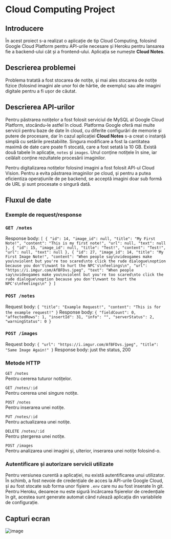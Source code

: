 # Cloud Computing Project

## Introducere

În acest proiect s-a realizat o aplicație de tip Cloud Computing, folosind Google Cloud Platform pentru API-urile necesare și Heroku pentru lansarea fie a backend-ului cât și a frontend-ului. Aplicația se numește **Cloud Notes**.

## Descrierea problemei

Problema tratată a fost stocarea de notițe, și mai ales stocarea de notițe fizice (folosind imagini ale unor foi de hârtie, de exemplu) sau alte imagini digitale pentru a fi ușor de căutat.

## Descrierea API-urilor

Pentru păstrarea notițelor a fost folosit serviciul de MySQL al Google Cloud Platform, stocându-le astfel în cloud. Platforma Google oferă mai multe servicii pentru baze de date în cloud, cu diferite configurări de memorie și putere de procesare, dar în cazul aplicației **Cloud Notes** s-a creat o instanță simplă cu setările prestabilite. Singura modificare a fost la cantitatea maximă de date care poate fi stocată, care a fost setată la 10 GB.
Există două tabele în aplicație, `notes` și `images`. Unul conține notițele în sine, iar celălalt conține rezultatele procesării imaginilor.

Pentru digitalizarea notițelor folosind imagini a fost folosit API-ul Cloud Vision. Pentru a evita păstrarea imaginilor pe cloud, și pentru a putea eficientiza operațiunile de pe backend, se acceptă imagini doar sub formă de URL și sunt procesate o singură dată.

## Fluxul de date

### Exemple de request/response

### `GET /notes`

Response body:
`[ { "id": 14, "image_id": null, "title": "My First Note!", "content": "This is my first note!", "url": null, "text": null }, { "id": 15, "image_id": null, "title": "Test!", "content": "Test!", "url": null, "text": null }, { "id": 27, "image_id": 14, "title": "My First Image Note!", "content": "When people say\nvideogames make you\nviolent but you're too scared\nto click the rude dialogue\noption because you don't\nwant to hurt the NPC's\nfeelings\n", "url": "https://i.imgur.com/AfBFDvs.jpeg", "text": "When people say\nvideogames make you\nviolent but you're too scared\nto click the rude dialogue\noption because you don't\nwant to hurt the NPC's\nfeelings\n" } ]`

### `POST /notes`

Request body: `{ "title": "Example Request!", "content": "This is for the example request!" }`
Response body: `{ "fieldCount": 0, "affectedRows": 1, "insertId": 31, "info": "", "serverStatus": 2, "warningStatus": 0 }`

### `POST /images`

Request body: `{ "url": "https://i.imgur.com/AfBFDvs.jpeg", "title": "Same Image Again!" }`
Response body: just the status, 200

### Metode HTTP

`GET /notes`
<br />
Pentru cererea tuturor notițelor.

`GET /notes/:id`
<br />
Pentru cererea unei singure notițe.

`POST /notes`
<br />
Pentru inserarea unei notițe.

`PUT /notes/:id`
<br />
Pentru actualizarea unei notițe.

`DELETE /notes/:id`
<br />
Pentru ștergerea unei notițe.

`POST /images`
<br />
Pentru analizarea unei imagini și, ulterior, inserarea unei notițe folosind-o.

### Autentificare și autorizare servicii utilizate

Pentru versiunea curentă a aplicației, nu există autentificarea unui utilizator. În schimb, a fost nevoie de credențiale de acces la API-urile Google Cloud, și au fost stocate sub forma unor fișiere `.env` care nu au fost inserate în git.
Pentru Heroku, deoarece nu este sigură încărcarea fișierelor de credențiale în git, acestea sunt generate automat când rulează aplicația din variabilele de configurație.

## Capturi ecran

![image](https://user-images.githubusercontent.com/69850409/168487198-9a6c98a3-bf14-4585-a981-37fe7f959803.png)
